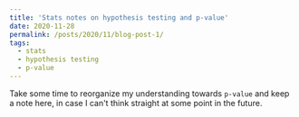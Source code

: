 ```yaml
---
title: 'Stats notes on hypothesis testing and p-value'
date: 2020-11-28
permalink: /posts/2020/11/blog-post-1/
tags:
  - stats
  - hypothesis testing
  - p-value
---
```


Take some time to reorganize my understanding towards `p-value`  and keep a note here, in case I can't think straight at some point in the future. 
